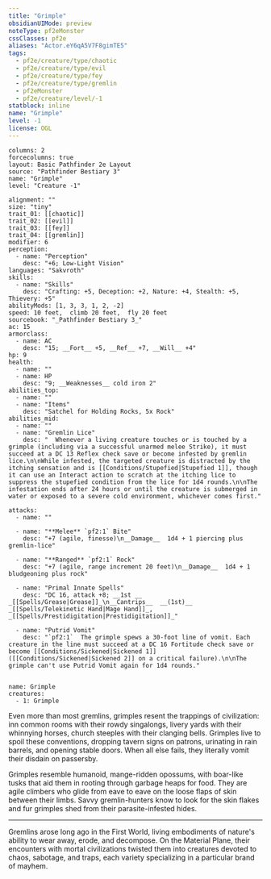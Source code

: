 ```yaml
---
title: "Grimple"
obsidianUIMode: preview
noteType: pf2eMonster
cssClasses: pf2e
aliases: "Actor.eY6qA5V7F8gimTE5" 
tags:
  - pf2e/creature/type/chaotic
  - pf2e/creature/type/evil
  - pf2e/creature/type/fey
  - pf2e/creature/type/gremlin
  - pf2eMonster
  - pf2e/creature/level/-1
statblock: inline
name: "Grimple"
level: -1
license: OGL
---
```


```statblock
columns: 2
forcecolumns: true
layout: Basic Pathfinder 2e Layout
source: "Pathfinder Bestiary 3"
name: "Grimple"
level: "Creature -1"

alignment: ""
size: "tiny"
trait_01: [[chaotic]]
trait_02: [[evil]]
trait_03: [[fey]]
trait_04: [[gremlin]]
modifier: 6
perception:
  - name: "Perception"
    desc: "+6; Low-Light Vision"
languages: "Sakvroth"
skills:
  - name: "Skills"
    desc: "Crafting: +5, Deception: +2, Nature: +4, Stealth: +5, Thievery: +5"
abilityMods: [1, 3, 3, 1, 2, -2]
speed: 10 feet,  climb 20 feet,  fly 20 feet
sourcebook: "_Pathfinder Bestiary 3_"
ac: 15
armorclass:
  - name: AC
    desc: "15; __Fort__ +5, __Ref__ +7, __Will__ +4"
hp: 9
health:
  - name: ""
  - name: HP
    desc: "9; __Weaknesses__ cold iron 2"
abilities_top:
  - name: ""
  - name: "Items"
    desc: "Satchel for Holding Rocks, 5x Rock"
abilities_mid:
  - name: ""
  - name: "Gremlin Lice"
    desc: "  Whenever a living creature touches or is touched by a grimple (including via a successful unarmed melee Strike), it must succeed at a DC 13 Reflex check save or become infested by gremlin lice.\n\nWhile infested, the targeted creature is distracted by the itching sensation and is [[Conditions/Stupefied|Stupefied 1]], though it can use an Interact action to scratch at the itching lice to suppress the stupefied condition from the lice for 1d4 rounds.\n\nThe infestation ends after 24 hours or until the creature is submerged in water or exposed to a severe cold environment, whichever comes first."

attacks:
  - name: ""

  - name: "**Melee** `pf2:1` Bite"
    desc: "+7 (agile, finesse)\n__Damage__  1d4 + 1 piercing plus gremlin-lice"

  - name: "**Ranged** `pf2:1` Rock"
    desc: "+7 (agile, range increment 20 feet)\n__Damage__  1d4 + 1 bludgeoning plus rock"

  - name: "Primal Innate Spells"
    desc: "DC 16, attack +8; __1st __  _[[Spells/Grease|Grease]]_\n__Cantrips__  __(1st)__ _[[Spells/Telekinetic Hand|Mage Hand]]_, _[[Spells/Prestidigitation|Prestidigitation]]_"

  - name: "Putrid Vomit"
    desc: "`pf2:1`  The grimple spews a 30-foot line of vomit. Each creature in the line must succeed at a DC 16 Fortitude check save or become [[Conditions/Sickened|Sickened 1]] ([[Conditions/Sickened|Sickened 2]] on a critical failure).\n\nThe grimple can't use Putrid Vomit again for 1d4 rounds."
 
```

```encounter-table
name: Grimple
creatures:
  - 1: Grimple
```



Even more than most gremlins, grimples resent the trappings of civilization: inn common rooms with their rowdy singalongs, livery yards with their whinnying horses, church steeples with their clanging bells. Grimples live to spoil these conventions, dropping tavern signs on patrons, urinating in rain barrels, and opening stable doors. When all else fails, they literally vomit their disdain on passersby.

Grimples resemble humanoid, mange-ridden opossums, with boar-like tusks that aid them in rooting through garbage heaps for food. They are agile climbers who glide from eave to eave on the loose flaps of skin between their limbs. Savvy gremlin-hunters know to look for the skin flakes and fur grimples shed from their parasite-infested hides.

* * *

Gremlins arose long ago in the First World, living embodiments of nature's ability to wear away, erode, and decompose. On the Material Plane, their encounters with mortal civilizations twisted them into creatures devoted to chaos, sabotage, and traps, each variety specializing in a particular brand of mayhem.
